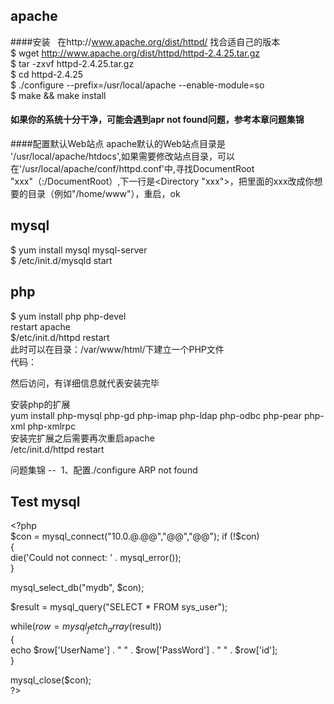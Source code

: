 apache
---
####安装   
在http://www.apache.org/dist/httpd/ 找合适自己的版本    
$ wget http://www.apache.org/dist/httpd/httpd-2.4.25.tar.gz  
$ tar -zxvf httpd-2.4.25.tar.gz  
$ cd httpd-2.4.25  
$ ./configure --prefix=/usr/local/apache --enable-module=so   
$ make && make install   
#### 如果你的系统十分干净，可能会遇到apr not found问题，参考本章问题集锦  
  
####配置默认Web站点
apache默认的Web站点目录是 '/usr/local/apache/htdocs',如果需要修改站点目录，可以在'/usr/local/apache/conf/httpd.conf'中,寻找DocumentRoot "xxx"（:/DocumentRoot）,下一行是\<Directory "xxx"\>，把里面的xxx改成你想要的目录（例如"/home/www"），重启，ok

mysql
--
$ yum install mysql mysql-server  
$ /etc/init.d/mysqld start  
 
php
--
$ yum install php php-devel  
restart apache   
$/etc/init.d/httpd restart  
此时可以在目录：/var/www/html/下建立一个PHP文件  
代码：  
<?php phpinfo(); ?>  
然后访问，有详细信息就代表安装完毕  
 
安装php的扩展  
yum install php-mysql php-gd php-imap php-ldap php-odbc php-pear php-xml php-xmlrpc  
安装完扩展之后需要再次重启apache    
/etc/init.d/httpd restart  
 
问题集锦
-- 
1、配置./configure ARP not found  
 

Test mysql
--
\<?php  
$con = mysql_connect("10.0.@.@@","@@","@@");  
if (!$con)  
	{  
		die('Could not connect: ' . mysql_error());  
	}   
   
mysql_select_db("mydb", $con);  
   
$result = mysql_query("SELECT * FROM sys_user");  
   
while($row = mysql_fetch_array($result))  
	{  
		echo $row['UserName'] . " " . $row['PassWord'] . " " . $row['id'];  
	}  
   
mysql_close($con);  
\?>
